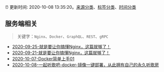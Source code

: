 :alarm_clock: 更新时间: 2020-10-08 13:35:20。[来源分类](../README.md)、[标签分类](../TAGS.md)、[时间分类](../TIMELINE.md)

## 服务端相关


> 关键字：`Nginx`、`Docker`、`GraphQL`、`REST`、`gRPC`



- [2020-09-25-就是要让你搞懂Nginx，这篇就够了！](https://www.ershicimi.com/p/54e33fa9972d09466745caea15b0057e) 
- [2020-09-21-就是要让你搞懂Nginx，这篇就够了！](https://www.ershicimi.com/p/ec29462460c9afbe8c168ba02d024865) 
- [2020-10-07-Docker简单上手01](https://juejin.im/post/6880815747900440590) 
- [2020-10-08-一起听歌吧-docker-镜像一键部署，从此拥有自己的永久听歌房](https://www.v2ex.com/t/713095) 